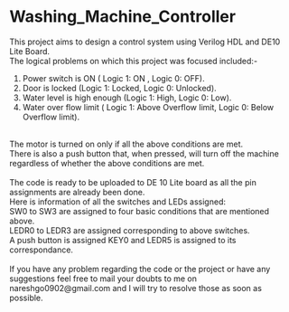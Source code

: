 # Washing_Machine_Controller

This project aims to design a control system using Verilog HDL and DE10 Lite Board.
<br>
The logical problems on which this project was focused included:- <br>
1. Power switch is ON ( Logic 1: ON , Logic 0: OFF).<br>
2. Door is locked (Logic 1: Locked, Logic 0: Unlocked). <br>
3. Water level is high enough (Logic 1: High, Logic 0: Low).<br>
4. Water over flow limit ( Logic 1: Above Overflow limit, Logic 0: Below Overflow limit).<br>
<br>
The motor is turned on only if all the above conditions are met. 
<br>
There is also a push button that, when pressed, will turn off the machine regardless of whether the above conditions are met.<br>
<br>
The code is ready to be uploaded to DE 10 Lite board as all the pin assignments are already been done.<br>
Here is information of all the switches and LEDs assigned:<br>
SW0 to SW3 are assigned to four basic conditions that are mentioned above.<br>
LEDR0 to LEDR3 are assigned corresponding to above switches.<br>
A push button is assigned KEY0 and LEDR5 is assigned to its correspondance.<br>
<br>
If you have any problem regarding the code or the project or have any suggestions feel free to mail your doubts to me on nareshgo0902@gmail.com and I will try to resolve those as soon as possible. <br>
